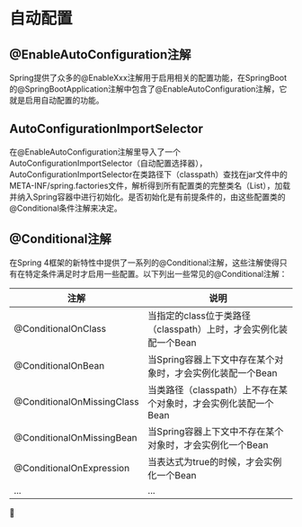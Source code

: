 # 自动配置

## @EnableAutoConfiguration注解

Spring提供了众多的@EnableXxx注解用于启用相关的配置功能，在SpringBoot的@SpringBootApplication注解中包含了@EnableAutoConfiguration注解，它就是启用自动配置的功能。

## AutoConfigurationImportSelector

在@EnableAutoConfiguration注解里导入了一个AutoConfigurationImportSelector（自动配置选择器），AutoConfigurationImportSelector在类路径下（classpath）查找在jar文件中的META-INF/spring.factories文件，解析得到所有配置类的完整类名（List<String>），加载并纳入Spring容器中进行初始化。是否初始化是有前提条件的，由这些配置类的@Conditional条件注解来决定。

## @Conditional注解

在Spring 4框架的新特性中提供了一系列的@Conditional注解，这些注解使得只有在特定条件满足时才启用一些配置。以下列出一些常见的@Conditional注解：

| 注解                       | 说明                                                         |
| -------------------------- | ------------------------------------------------------------ |
| @ConditionalOnClass        | 当指定的class位于类路径（classpath）上时，才会实例化装配一个Bean |
| @ConditionalOnBean         | 当Spring容器上下文中存在某个对象时，才会实例化装配一个Bean   |
| @ConditionalOnMissingClass | 当类路径（classpath）上不存在某个对象时，才会实例化装配一个Bean |
| @ConditionalOnMissingBean  | 当Spring容器上下文中不存在某个对象时，才会实例化一个Bean     |
| @ConditionalOnExpression   | 当表达式为true的时候，才会实例化一个Bean                     |
| ...                        | ...                                                          |



